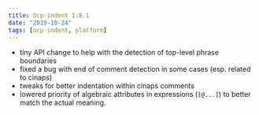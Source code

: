```yaml
---
title: Ocp-indent 1.8.1
date: "2019-10-24"
tags: [ocp-indent, platform]
---
```


* tiny API change to help with the detection of top-level phrase boundaries
* fixed a bug with end of comment detection in some cases (esp. related to cinaps)
* tweaks for better indentation within cinaps comments
* lowered priority of algebraic attributes in expressions (`[@...]`) to better match the actual meaning.
